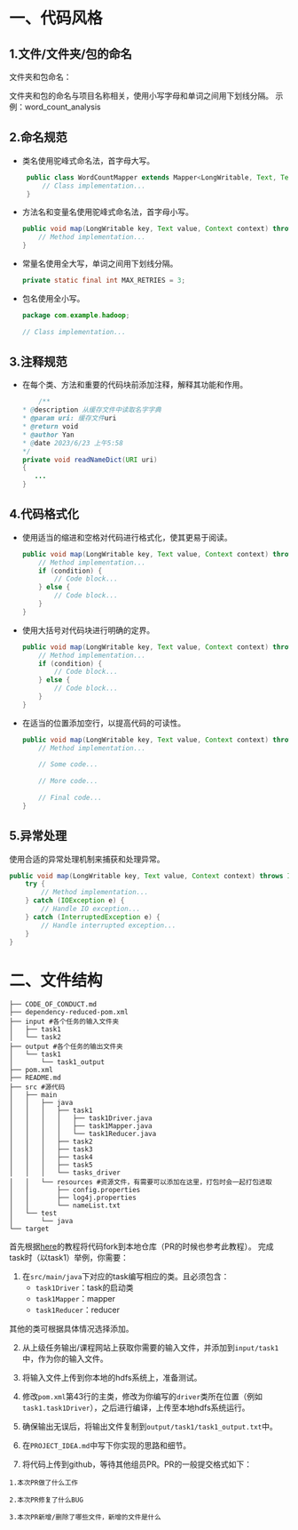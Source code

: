# 一、代码风格

## 1.文件/文件夹/包的命名

文件夹和包命名：

文件夹和包的命名与项目名称相关，使用小写字母和单词之间用下划线分隔。
示例：word_count_analysis

## 2.命名规范
- 类名使用驼峰式命名法，首字母大写。
    ```java
     public class WordCountMapper extends Mapper<LongWritable, Text, Text, IntWritable> {
         // Class implementation...
     }
     ```
- 方法名和变量名使用驼峰式命名法，首字母小写。
  ```java
  public void map(LongWritable key, Text value, Context context) throws IOException, InterruptedException {
      // Method implementation...
  }
  ```
- 常量名使用全大写，单词之间用下划线分隔。
  ```java
  private static final int MAX_RETRIES = 3;
  ```
- 包名使用全小写。
  ```java
  package com.example.hadoop;
 
  // Class implementation...
  ```


## 3.注释规范
+ 在每个类、方法和重要的代码块前添加注释，解释其功能和作用。
     ```java
         /**
     * @description 从缓存文件中读取名字字典
     * @param uri: 缓存文件uri
     * @return void
     * @author Yan
     * @date 2023/6/23 上午5:58
     */
    private void readNameDict(URI uri)
    {
        ...
    }
     ```
  
## 4.代码格式化
- 使用适当的缩进和空格对代码进行格式化，使其更易于阅读。
     ```java
     public void map(LongWritable key, Text value, Context context) throws IOException, InterruptedException {
         // Method implementation...
         if (condition) {
             // Code block...
         } else {
             // Code block...
         }
     }
     ```
- 使用大括号对代码块进行明确的定界。
  ```java
  public void map(LongWritable key, Text value, Context context) throws IOException, InterruptedException {
      // Method implementation...
      if (condition) {
          // Code block...
      } else {
          // Code block...
      }
  }
  ```
- 在适当的位置添加空行，以提高代码的可读性。
  ```java
  public void map(LongWritable key, Text value, Context context) throws IOException, InterruptedException {
      // Method implementation...
 
      // Some code...
 
      // More code...
 
      // Final code...
  }
  ```

## 5.异常处理

使用合适的异常处理机制来捕获和处理异常。
```java
public void map(LongWritable key, Text value, Context context) throws IOException, InterruptedException {
    try {
        // Method implementation...
    } catch (IOException e) {
        // Handle IO exception...
    } catch (InterruptedException e) {
        // Handle interrupted exception...
    }
}
```

# 二、文件结构
```
├── CODE_OF_CONDUCT.md
├── dependency-reduced-pom.xml 
├── input #各个任务的输入文件夹
│   ├── task1
│   └── task2
├── output #各个任务的输出文件夹
│   └── task1
│       └── task1_output
├── pom.xml
├── README.md
├── src #源代码
│   ├── main
│   │   ├── java
│   │   │   ├── task1
│   │   │   │   ├── task1Driver.java
│   │   │   │   ├── task1Mapper.java
│   │   │   │   └── task1Reducer.java
│   │   │   ├── task2
│   │   │   ├── task3
│   │   │   ├── task4
│   │   │   ├── task5
│   │   │   └── tasks_driver
│   │   └── resources #资源文件，有需要可以添加在这里，打包时会一起打包进取
│   │       ├── config.properties
│   │       ├── log4j.properties
│   │       └── nameList.txt
│   └── test
│       └── java
└── target
```
首先根据[here](https://blog.csdn.net/CY2333333/article/details/113731490)的教程将代码fork到本地仓库（PR的时候也参考此教程）。
完成task时（以task1）举例，你需要：

1. 在`src/main/java`下对应的task编写相应的类。且必须包含：
   + `task1Driver`：task的启动类
   + `task1Mapper`：mapper
   + `task1Reducer`：reducer
  
其他的类可根据具体情况选择添加。

2. 从上级任务输出/课程网站上获取你需要的输入文件，并添加到`input/task1`中，作为你的输入文件。

3. 将输入文件上传到你本地的hdfs系统上，准备测试。

4. 修改`pom.xml`第43行的主类，修改为你编写的`driver`类所在位置（例如`task1.task1Driver`），之后进行编译，上传至本地hdfs系统运行。

5. 确保输出无误后，将输出文件复制到`output/task1/task1_output.txt`中。

6. 在`PROJECT_IDEA.md`中写下你实现的思路和细节。

7. 将代码上传到github，等待其他组员PR。PR的一般提交格式如下：
```
1.本次PR做了什么工作

2.本次PR修复了什么BUG

3.本次PR新增/删除了哪些文件，新增的文件是什么
```